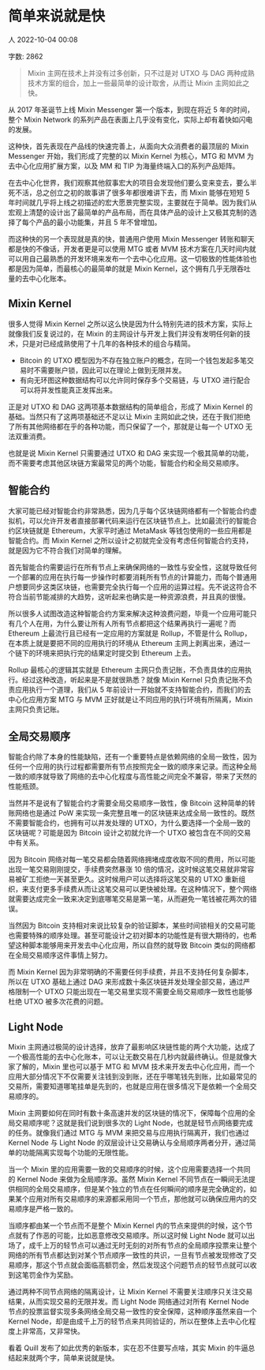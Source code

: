 # 简单来说就是快

人
2022-10-04 00:08

字数: 2862

> Mixin 主网在技术上并没有过多创新，只不过是对 UTXO 与 DAG 两种成熟技术方案的组合，加上一些最简单的设计取舍，从而让 Mixin 主网如此之快。

从 2017 年圣诞节上线 Mixin Messenger 第一个版本，到现在将近 5 年的时间，整个 Mixin Network 的系列产品在表面上几乎没有变化，实际上却有着快如闪电的发展。

这种快，首先表现在产品线的快速完善上，从面向大众消费者的最顶层的 Mixin Messenger 开始，我们形成了完整的以 Mixin Kernel 为核心，MTG 和 MVM 为去中心化应用扩展方案，以及 MM 和 TIP 为海量终端入口的系列产品矩阵。

在去中心化世界，我们观察其他叙事宏大的项目会发现他们要么变来变去，要么半死不活，总之创立之初的故事讲了很多年都很难讲下去，而 Mixin 能够在短短 5 年时间就几乎将上线之初描述的宏大愿景完整实现，主要就在于简单。因为我们从宏观上清楚的设计出了最简单的产品布局，而在具体产品的设计上又极其克制的选择了每个产品的最小功能集，并且 5 年不曾增加。

而这种快的另一个表现就是真的快，普通用户使用 Mixin Messenger 转账和聊天都是快的不像话，开发者更是可以使用 MTG 或者 MVM 技术方案在几天时间内就可以用自己最熟悉的开发环境来发布一个去中心化应用。这一切极致的性能体验也都是因为简单，而最核心的最简单的就是 Mixin Kernel，这个拥有几乎无限吞吐量的去中心化账本。
## Mixin Kernel

很多人觉得 Mixin Kernel 之所以这么快是因为什么特别先进的技术方案，实际上就像我们反复说过的，在 Mixin 的主网设计与开发上我们并没有发明任何新的技术，只是对已经成熟使用了十几年的各种技术的组合与精简。

- Bitcoin 的 UTXO 模型因为不存在独立账户的概念，在同一个钱包发起多笔交易时不需要账户锁，因此可以在理论上做到无限并发。
- 有向无环图这种数据结构可以允许同时保存多个交易链，与 UTXO 进行配合可以将并发性能真正发挥出来。

正是对 UTXO 和 DAG 这两项基本数据结构的简单组合，形成了 Mixin Kernel 的基础。当然只有了这两项基础还不足以让 Mixin 主网如此之快，还在于我们拒绝了所有其他网络都在乎的各种功能，而只保留了一个，那就是让每一个 UTXO 无法双重消费。

也就是说 Mixin Kernel 只需要通过 UTXO 和 DAG 来实现一个极其简单的功能，而不需要考虑其他区块链方案最常见的两个功能，智能合约和全局交易顺序。
## 智能合约

大家可能已经对智能合约非常熟悉，因为几乎每个区块链网络都有一个智能合约虚拟机，可以允许开发者直接部署代码来运行在区块链节点上。比如最流行的智能合约区块链就是 Ethereum，大家平时通过 MetaMask 等钱包使用的一些应用都是智能合约。而 Mixin Kernel 之所以设计之初就完全没有考虑任何智能合约支持，就是因为它不符合我们对简单的理解。

首先智能合约需要运行在所有节点上来确保网络的一致性与安全性，这就导致任何一个部署的应用在执行每一步操作时都要消耗所有节点的计算能力，而每个普通用户想要同步这类区块链，也需要完全执行每一个应用的运算过程。先不说这符合不符合当前节能减排的大趋势，这听起来也确实是一种资源浪费，并且真的很慢。

所以很多人试图改造这种智能合约方案来解决这种浪费问题，毕竟一个应用可能只有几个人在用，为什么要让所有人所有节点都把这个结果再执行一遍呢？而 Ethereum 上最流行且已经有一定应用的方案就是 Rollup，不管是什么 Rollup，在本质上就是要把不同的应用执行的环境从 Ethereum 主网上剥离出来，通过一个链下的环境来把执行完的结果定时提交到 Ethereum 上去。

Rollup 最核心的逻辑其实就是 Ethereum 主网只负责记账，不负责具体的应用执行。经过这种改造，听起来是不是就很熟悉？就像 Mixin Kernel 只负责记账不负责应用执行一个道理，我们从 5 年前设计一开始就不支持智能合约，而我们的去中心化应用方案 MTG 与 MVM 正好就是让不同应用的执行环境有所隔离，Mixin 主网只负责记账。
## 全局交易顺序

智能合约除了本身的性能缺陷，还有一个重要特点是依赖网络的全局一致性，因为任何一个应用的执行过程都需要所有节点按照完全一致的顺序来记录。而这种全局一致的顺序就导致了网络的去中心化程度与高性能之间完全不兼容，带来了天然的性能瓶颈。

当然并不是说有了智能合约才需要全局交易顺序一致性，像 Bitcoin 这种简单的转账网络也是通过 PoW 来实现一条完整且唯一的区块链来达成全局一致性的。既然不需要智能合约，也拥有可以并发处理的 UTXO，为什么要选择一个全局一致的区块链呢？可能是因为 Bitcoin 设计之初就允许一个 UTXO 被包含在不同的交易中有关系。

因为 Bitcoin 网络对每一笔交易都会随着网络拥堵成度收取不同的费用，所以可能出现一笔交易刚刚提交，手续费突然暴涨 10 倍的情况，这时候这笔交易就非常容易被矿工拒绝一天甚至更久。这时候用户可以选择将这笔交易的 UTXO 重新组织，来支付更多手续费从而让这笔交易可以更快被处理。在这种情况下，整个网络就需要达成完全一致来决定到底哪笔交易是第一笔，从而避免一笔钱被花两次的错误。

当然因为 Bitcoin 支持相对来说比较复杂的验证脚本，某些时间锁相关的交易可能也需要特殊的顺序处理。甚至可能设计之初对脚本的功能性是有很大期待的，也希望这种脚本能够用来开发去中心化应用，所以自然的就导致 Bitcoin 类似的网络都在全局交易顺序这件事情上努力。

而 Mixin Kernel 因为非常明确的不需要任何手续费，并且不支持任何复杂脚本，所以在 UTXO 基础上通过 DAG 来形成数十条区块链并发处理全部交易，通过严格限制一个 UTXO 只能出现在一笔交易里实现不需要全局交易顺序一致性也能够杜绝 UTXO 被多次花费的问题。
## Light Node

Mixin 主网通过极简的设计选择，放弃了最影响区块链性能的两个大功能，达成了一个极高性能的去中心化账本，可以让无数交易在几秒内就最终确认。但是就像大家了解的，Mixin 里也可以基于 MTG 和 MVM 技术来开发去中心化应用，而一个应用大部分情况下不仅需要关注钱到没到账，还在乎哪笔钱先到账，比如最常见的交易所，需要知道哪笔挂单是先到的，也就是应用在很多情况下是依赖一个全局交易顺序的。

Mixin 主网要如何在同时有数十条高速并发的区块链的情况下，保障每个应用的全局交易顺序呢？这就是我们说到很多次的 Light Node，也就是轻节点网络要完成的任务。就像我们通过 MTG 与 MVM 来把交易与应用执行隔离开，我们也通过 Kernel Node 与 Light Node 的双层设计让交易确认与全局顺序两者分开，通过简单的功能隔离实现每个功能的无限性能。

当一个 Mixin 里的应用需要一致的交易顺序的时候，这个应用需要选择一个共同的 Kernel Node 来做为全局顺序源。虽然 Mixin Kernel 不同节点在一瞬间无法提供相同的全局交易顺序，但是某个独立的节点在任何瞬间的顺序是完全确定的，如果某个应用对所有交易顺序的来源都采用同一个节点，那他就可以确保应用内的交易顺序是严格一致的。

当顺序都由某一个节点而不是整个 Mixin Kernel 内的节点来提供的时候，这个节点就有了作恶的可能，比如恶意修改交易顺序。所以这时候 Light Node 就可以出场了，成千上万的轻节点可以通过无时无刻的对所有节点的全局顺序投票来让整个网络的所有节点都达到对某个节点顺序一致性的共识，一旦有节点被发现修改了交易顺序，那这个节点就会面临高额罚金，然后发现这个问题节点的轻节点就可以收到这笔罚金作为奖励。

通过两种不同节点网络的隔离设计，让 Mixin Kernel 不需要关注顺序只关注交易结果，从而实现交易的无限并发。而 Light Node 网络通过对所有 Kernel Node 节点的投票监督实现多条网络全局交易一致性的安全保障，这种顺序虽然来自一个 Kernel Node，却是由成千上万的轻节点来共同验证的，所以在整体上去中心化程度上非常高，又非常快。

看着 Quill 发布了如此优秀的新版本，实在忍不住要写点啥，其实 Mixin 的牛逼总结起来就两个字，简单来说就是快。
